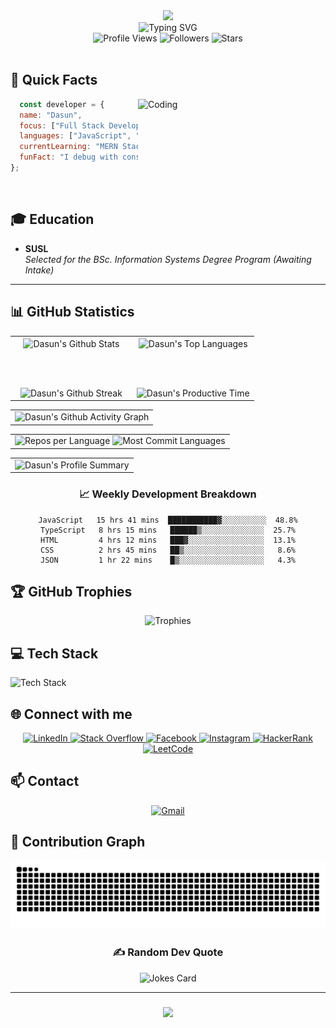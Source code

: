 <div align="center">
  <img height="150" src="https://github.com/7oSkaaa/7oSkaaa/blob/main/Images/about_me.gif?raw=true"/>
</div>

<div align="center">
  <img src="https://readme-typing-svg.herokuapp.com?font=Fira+Code&pause=1000&color=00FF00&center=true&vCenter=true&width=600&height=100&lines=Hi+👋,+I'm+Dasun;Full+Stack+Developer;Tech+Enthusiast;Always+Learning+New+Things" alt="Typing SVG" />
</div>

<div align="center">
  <img src="https://komarev.com/ghpvc/?username=dasunmihiranga&style=for-the-badge&color=00ff00" alt="Profile Views" />
  <img src="https://img.shields.io/github/followers/dasunmihiranga?style=for-the-badge&color=00ff00" alt="Followers" />
  <img src="https://img.shields.io/github/stars/dasunmihiranga?style=for-the-badge&color=00ff00" alt="Stars" />
</div>

<br>

## 🚀 Quick Facts

<img align="right" alt="Coding" width="300" src="https://i.pinimg.com/originals/81/17/8b/81178b47a8598f0c81c4799f2cdd4057.gif">

```javascript
  const developer = {
  name: "Dasun",
  focus: ["Full Stack Development",],
  languages: ["JavaScript", "TypeScript", "Dart", "Java"],
  currentLearning: "MERN Stack",
  funFact: "I debug with console.log and refuse to admit it"
};

```

<br>

## 🎓 Education

-   **SUSL**  
    _Selected for the BSc. Information Systems Degree Program (Awaiting Intake)_
    
---

## 📊 GitHub Statistics

<table align="center">
<tr border="none">
<td width="50%" align="center">
  
  <img align="center" src="https://github-readme-stats.vercel.app/api?username=dasunmihiranga&theme=radical&show_icons=true&count_private=true&hide_border=true&title_color=00FF00&icon_color=00FF00&text_color=c9d1d9&bg_color=0d1117" alt="Dasun's Github Stats" />
  
  <br></br>

<img src="https://streak-stats.demolab.com?user=dasunmihiranga&theme=radical&hide_border=true&background=0D1117&stroke=00FF00&ring=00FF00&fire=FF0000&currStreakLabel=00FF00&sideLabels=00FF00&dates=c9d1d9" alt="Dasun's Github Streak" />
</td>

<td width="50%" align="center">

  <img align="center" src="https://github-readme-stats.vercel.app/api/top-langs/?username=dasunmihiranga&theme=radical&hide_border=true&hide=Jupyter%20Notebook&layout=compact&langs_count=10&bg_color=0d1117&title_color=00FF00&text_color=c9d1d9" alt="Dasun's Top Languages" />
  
  <br></br>
  
  <img src="https://github-profile-summary-cards.vercel.app/api/cards/productive-time?username=dasunmihiranga&theme=github_dark&utcOffset=8" alt="Dasun's Productive Time" />
  
</td>
</tr>
</table>

<!-- GitHub Activity Graph -->
<table align="center">
<tr border="none">
<td align="center" width="100%">

<img src="https://github-readme-activity-graph.vercel.app/graph?username=dasunmihiranga&custom_title=Dasun's%20GitHub%20Activity%20Graph&bg_color=0D1117&color=00FF00&line=00FF00&point=FF0000&area=true&hide_border=true" alt="Dasun's Github Activity Graph" />

</td>
</tr>
</table>

<!-- Detailed Language Stats -->
<table align="center">
<tr border="none">
<td align="center" width="100%">

<div align="center">
  <img src="https://github-profile-summary-cards.vercel.app/api/cards/repos-per-language?username=dasunmihiranga&theme=github_dark" alt="Repos per Language" />
  <img src="https://github-profile-summary-cards.vercel.app/api/cards/most-commit-language?username=dasunmihiranga&theme=github_dark" alt="Most Commit Languages" />
</div>

</td>
</tr>
</table>

<!-- Profile Summary -->
<table align="center">
<tr border="none">
<td align="center" width="100%">

<img src="https://github-profile-summary-cards.vercel.app/api/cards/profile-details?username=dasunmihiranga&theme=github_dark" alt="Dasun's Profile Summary" />

</td>
</tr>
</table>


<!-- Language Progress Bars -->
<!-- <div align="center">
  
![JavaScript](https://img.shields.io/badge/JavaScript-85%25-brightgreen?style=for-the-badge&logo=javascript)
![TypeScript](https://img.shields.io/badge/TypeScript-80%25-brightgreen?style=for-the-badge&logo=typescript)
![Python](https://img.shields.io/badge/Python-75%25-yellow?style=for-the-badge&logo=python)
![Java](https://img.shields.io/badge/Java-70%25-yellow?style=for-the-badge&logo=java)
![HTML5](https://img.shields.io/badge/HTML5-95%25-brightgreen?style=for-the-badge&logo=html5)
![CSS3](https://img.shields.io/badge/CSS3-90%25-brightgreen?style=for-the-badge&logo=css3)
![React](https://img.shields.io/badge/React-85%25-brightgreen?style=for-the-badge&logo=react)
![Angular](https://img.shields.io/badge/Angular-80%25-yellow?style=for-the-badge&logo=angular)
![Node.js](https://img.shields.io/badge/Node.js-75%25-yellow?style=for-the-badge&logo=node.js)
![MySQL](https://img.shields.io/badge/MySQL-85%25-brightgreen?style=for-the-badge&logo=mysql)

</div> -->

<div align="center">

### 📈 Weekly Development Breakdown

```text
JavaScript   15 hrs 41 mins  ███████████▓░░░░░░░░░░  48.8%
TypeScript   8 hrs 15 mins   ██████▒░░░░░░░░░░░░░░  25.7%
HTML         4 hrs 12 mins   ███▓░░░░░░░░░░░░░░░░░  13.1%
CSS          2 hrs 45 mins   ██▒░░░░░░░░░░░░░░░░░░   8.6%
JSON         1 hr 22 mins    █▒░░░░░░░░░░░░░░░░░░░   4.3%
```

</div>

## 🏆 GitHub Trophies
<div align="center">
  <img src="https://github-profile-trophy.vercel.app/?username=dasunmihiranga&theme=radical&no-frame=true&no-bg=false&margin-w=4&row=1" alt="Trophies"/>
</div>

## 💻 Tech Stack

![Tech Stack](https://skillicons.dev/icons?i=js,ts,react,angular,nodejs,express,java,spring,python,flutter,dart,aws,git,figma,bootstrap,tailwind,sass,html,css,mysql&perline=10&theme=dark)

## 🌐 Connect with me

<div align="center">
  <a href="https://linkedin.com/in/dasun-weerakoon" target="_blank">
    <img src="https://img.shields.io/badge/LinkedIn-%230077B5.svg?style=for-the-badge&logo=linkedin&logoColor=white" alt="LinkedIn"/>
  </a>
  <a href="https://stackoverflow.com/users/24064543" target="_blank">
    <img src="https://img.shields.io/badge/-Stackoverflow-FE7A16?style=for-the-badge&logo=stack-overflow&logoColor=white" alt="Stack Overflow"/>
  </a>
  <a href="https://fb.com/dasunmihiranga.weerakoon" target="_blank">
    <img src="https://img.shields.io/badge/Facebook-%231877F2.svg?style=for-the-badge&logo=Facebook&logoColor=white" alt="Facebook"/>
  </a>
  <a href="https://instagram.com/dasun_mihiranga_weerakoon" target="_blank">
    <img src="https://img.shields.io/badge/Instagram-%23E4405F.svg?style=for-the-badge&logo=Instagram&logoColor=white" alt="Instagram"/>
  </a>
  <a href="https://www.hackerrank.com/da12345sun" target="_blank">
    <img src="https://img.shields.io/badge/-Hackerrank-2EC866?style=for-the-badge&logo=HackerRank&logoColor=white" alt="HackerRank"/>
  </a>
  <a href="https://www.leetcode.com/dasunmihiranga" target="_blank">
    <img src="https://img.shields.io/badge/LeetCode-000000?style=for-the-badge&logo=LeetCode&logoColor=#d16c06" alt="LeetCode"/>
  </a>
</div>



## 📫 Contact
<div align="center">
  <a href="mailto:da12345sun@gmail.com">
    <img src="https://img.shields.io/badge/Gmail-D14836?style=for-the-badge&logo=gmail&logoColor=white" alt="Gmail"/>
  </a>
</div>

## 🐍 Contribution Graph
<div align="center">
  <img src="https://github.com/dasunmihiranga/dasunmihiranga/blob/output/github-snake-dark.svg" alt="Snake animation" />
</div>

<div align="center">
  <h3>✍️ Random Dev Quote</h3>
  <img src="https://readme-jokes.vercel.app/api?theme=radical" alt="Jokes Card" />
</div>

---

<h3 align="center">
    <img src="https://readme-typing-svg.herokuapp.com?font=Fira+Code&duration=2000&pause=1000&color=00FF00&center=true&vCenter=true&repeat=false&width=435&lines=Thanks+for+visiting!+✌️">
</h3>
